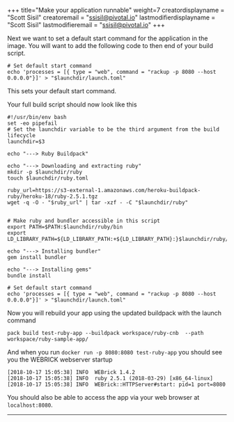 +++
title="Make your application runnable"
weight=7
creatordisplayname = "Scott Sisil"
creatoremail = "ssisil@pivotal.io"
lastmodifierdisplayname = "Scott Sisil"
lastmodifieremail = "ssisil@pivotal.io"
+++

Next we want to set a default start command for the application in the image.  You will want to add the following code to then end of your build script. 

```
# Set default start command
echo 'processes = [{ type = "web", command = "rackup -p 8080 --host 0.0.0.0"}]' > "$launchdir/launch.toml"
```

This sets your default start command.

Your full build script should now look like this

```
#!/usr/bin/env bash
set -eo pipefail
# Set the launchdir variable to be the third argument from the build lifecycle
launchdir=$3 

echo "---> Ruby Buildpack" 

echo "---> Downloading and extracting ruby"
mkdir -p $launchdir/ruby
touch $launchdir/ruby.toml

ruby_url=https://s3-external-1.amazonaws.com/heroku-buildpack-ruby/heroku-18/ruby-2.5.1.tgz
wget -q -O - "$ruby_url" | tar -xzf - -C "$launchdir/ruby"


# Make ruby and bundler accessible in this script
export PATH=$PATH:$launchdir/ruby/bin
export LD_LIBRARY_PATH=${LD_LIBRARY_PATH:+${LD_LIBRARY_PATH}:}$launchdir/ruby/lib

echo "---> Installing bundler"
gem install bundler

echo "---> Installing gems"
bundle install

# Set default start command
echo 'processes = [{ type = "web", command = "rackup -p 8080 --host 0.0.0.0"}]' > "$launchdir/launch.toml"
```

Now you will rebuild your app using the updated buildpack with the launch command

```
pack build test-ruby-app --buildpack workspace/ruby-cnb  --path workspace/ruby-sample-app/
```

And when you run `docker run -p 8080:8080 test-ruby-app` you should see you the WEBRICK webserver startup

```
[2018-10-17 15:05:38] INFO  WEBrick 1.4.2
[2018-10-17 15:05:38] INFO  ruby 2.5.1 (2018-03-29) [x86_64-linux]
[2018-10-17 15:05:38] INFO  WEBrick::HTTPServer#start: pid=1 port=8080
```

You should also be able to access the app via your web browser at `localhost:8080`.

---
